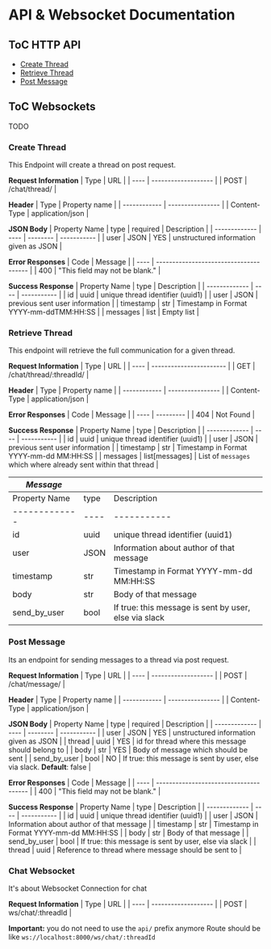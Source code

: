 # API & Websocket Documentation


<a name="toc_web_api"></a>

## ToC HTTP API
- [Create Thread](#create_thread)
- [Retrieve Thread](#retrieve_thread)
- [Post Message](#post_message)


<a name="toc_websockets"></a>

## ToC Websockets
TODO


<a name="create_thread"></a>

### Create Thread
This Endpoint will create a thread on post request.

**Request Information**
| Type | URL                 |
| ---- | ------------------- |
| POST | /chat/thread/       |

**Header**
| Type         | Property name    |
| ------------ | ---------------- |
| Content-Type | application/json |

**JSON Body**
| Property Name | type | required | Description |
| ------------- | ---- | -------- | ----------- |
| user          | JSON | YES      | unstructured information given as JSON |

**Error Responses**
| Code | Message                                |
| ---- | -------------------------------------- |
| 400  | "This field may not be blank."         |

**Success Response**
| Property Name | type | Description |
| ------------- | ---- | ----------- |
| id            | uuid | unique thread identifier (uuid1)        |
| user          | JSON | previous sent user information          |
| timestamp     | str  | Timestamp in Format YYYY-mm-ddTMM:HH:SS |
| messages      | list | Empty list                              |


<a name="retrieve_thread"></a>

### Retrieve Thread
This endpoint will retrieve the full communication for a given thread.

**Request Information**
| Type | URL                     |
| ---- | ----------------------- |
| GET  | /chat/thread/:threadId/ |

**Header**
| Type         | Property name    |
| ------------ | ---------------- |
| Content-Type | application/json |

**Error Responses**
| Code | Message   |
| ---- | --------- |
| 404  | Not Found |

**Success Response**
| Property Name | type | Description |
| ------------- | ---- | ----------- |
| id            | uuid | unique thread identifier (uuid1)        |
| user          | JSON | previous sent user information          |
| timestamp     | str  | Timestamp in Format YYYY-mm-dd MM:HH:SS |
| messages      | list[messages] | List of `messages` which where already sent within that thread |

| _Message_     |      |             |
| ------------- | ---- | ----------- |
| Property Name | type | Description |
| ------------- | ---- | ----------- |
| id            | uuid | unique thread identifier (uuid1)         |
| user          | JSON | Information about author of that message |
| timestamp     | str  | Timestamp in Format YYYY-mm-dd MM:HH:SS  |
| body          | str  | Body of that message                     |
| send_by_user  | bool | If true: this message is sent by user, else via slack |


<a name="post_message"></a>

### Post Message
Its an endpoint for sending messages to a thread via post request.

**Request Information**
| Type | URL                 |
| ---- | ------------------- |
| POST | /chat/message/      |

**Header**
| Type         | Property name    |
| ------------ | ---------------- |
| Content-Type | application/json |

**JSON Body**
| Property Name | type | required | Description |
| ------------- | ---- | -------- | ----------- |
| user          | JSON | YES      | unstructured information given as JSON |
| thread        | uuid | YES      | id for thread where this message should belong to |
| body          | str  | YES      | Body of message which should be sent |
| send_by_user  | bool | NO       | If true: this message is sent by user, else via slack. __Default__: false |

**Error Responses**
| Code | Message                                |
| ---- | -------------------------------------- |
| 400  | "This field may not be blank."         |

**Success Response**
| Property Name | type | Description |
| ------------- | ---- | ----------- |
| id            | uuid | unique thread identifier (uuid1)         |
| user          | JSON | Information about author of that message |
| timestamp     | str  | Timestamp in Format YYYY-mm-dd MM:HH:SS  |
| body          | str  | Body of that message                     |
| send_by_user  | bool | If true: this message is sent by user, else via slack |
| thread        | uuid | Reference to thread where message should be sent to |


<a name="chat_websocket"></a>

### Chat Websocket
It's about Websocket Connection for chat

**Request Information**
| Type | URL                 |
| ---- | ------------------- |
| POST | ws/chat/:threadId   |

**Important:** you do not need to use the `api/` prefix anymore
Route should be like `ws://localhost:8000/ws/chat/:threadId`
